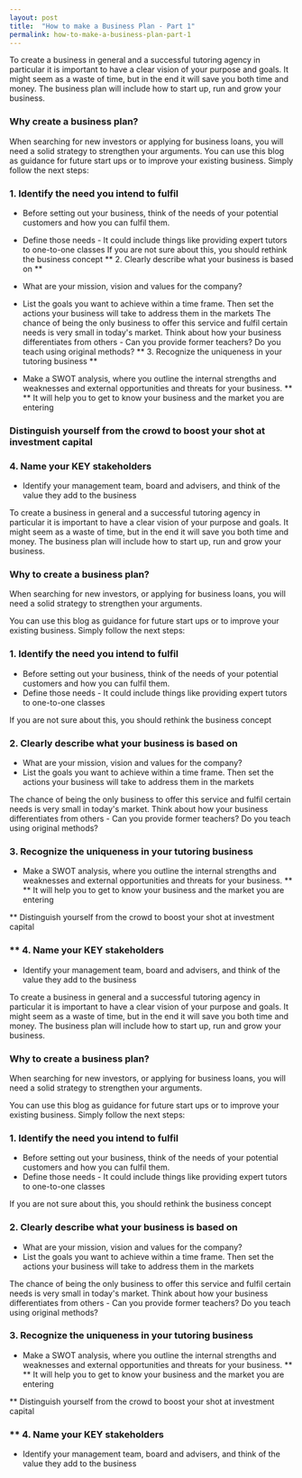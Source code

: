 ```yaml
---
layout: post
title:  "How to make a Business Plan - Part 1"
permalink: how-to-make-a-business-plan-part-1
---
```

To create a business in general and a successful tutoring agency in particular
it is important to have a clear vision of your purpose and goals. It might
seem as a waste of time, but in the end it will save you both time and money.
The business plan will include how to start up, run and grow your business.



### Why create a business plan?

 When searching for new investors or applying for business loans, you will need a solid strategy to strengthen your arguments. You can use this blog as guidance for future start ups or to improve your existing business. Simply follow the next steps: 

### 1\. Identify the need you intend to fulfil



  * Before setting out your business, think of the needs of your potential customers and how you can fulfil them. 
  * Define those needs - It could include things like providing expert tutors to one-to-one classes 
If you are not sure about this, you should rethink the business concept ** 2\.
Clearly describe what your business is based on **

  * What are your mission, vision and values for the company? 
  * List the goals you want to achieve within a time frame. Then set the actions your business will take to address them in the markets 
The chance of being the only business to offer this service and fulfil certain
needs is very small in today's market. Think about how your business
differentiates from others - Can you provide former teachers? Do you teach
using original methods? ** 3\. Recognize the uniqueness in your tutoring
business **

  * Make a SWOT analysis, where you outline the internal strengths and weaknesses and external opportunities and threats for your business. ** ** It will help you to get to know your business and the market you are entering 



### Distinguish yourself from the crowd to boost your shot at investment capital

 

### 4\. Name your KEY stakeholders



  * Identify your management team, board and advisers, and think of the value they add to the business 

To create a business in general and a successful tutoring agency in particular
it is important to have a clear vision of your purpose and goals. It might
seem as a waste of time, but in the end it will save you both time and money.
The business plan will include how to start up, run and grow your business.



### Why to create a business plan?



When searching for new investors, or applying for business loans, you will
need a solid strategy to strengthen your arguments.

You can use this blog as guidance for future start ups or to improve your
existing business. Simply follow the next steps:



### 1\. Identify the need you intend to fulfil



  * Before setting out your business, think of the needs of your potential customers and how you can fulfil them. 
  * Define those needs - It could include things like providing expert tutors to one-to-one classes 

If you are not sure about this, you should rethink the business concept



### 2\. Clearly describe what your business is based on



  * What are your mission, vision and values for the company? 
  * List the goals you want to achieve within a time frame. Then set the actions your business will take to address them in the markets 

The chance of being the only business to offer this service and fulfil certain
needs is very small in today's market. Think about how your business
differentiates from others - Can you provide former teachers? Do you teach
using original methods?



### 3\. Recognize the uniqueness in your tutoring business



  * Make a SWOT analysis, where you outline the internal strengths and weaknesses and external opportunities and threats for your business. ** ** It will help you to get to know your business and the market you are entering 

** Distinguish yourself from the crowd to boost your shot at investment capital   


### ** 4\. Name your KEY stakeholders



  * Identify your management team, board and advisers, and think of the value they add to the business 

To create a business in general and a successful tutoring agency in particular
it is important to have a clear vision of your purpose and goals. It might
seem as a waste of time, but in the end it will save you both time and money.
The business plan will include how to start up, run and grow your business.



### Why to create a business plan?



When searching for new investors, or applying for business loans, you will
need a solid strategy to strengthen your arguments.

You can use this blog as guidance for future start ups or to improve your
existing business. Simply follow the next steps:



### 1\. Identify the need you intend to fulfil



  * Before setting out your business, think of the needs of your potential customers and how you can fulfil them. 
  * Define those needs - It could include things like providing expert tutors to one-to-one classes 

If you are not sure about this, you should rethink the business concept



### 2\. Clearly describe what your business is based on



  * What are your mission, vision and values for the company? 
  * List the goals you want to achieve within a time frame. Then set the actions your business will take to address them in the markets 

The chance of being the only business to offer this service and fulfil certain
needs is very small in today's market. Think about how your business
differentiates from others - Can you provide former teachers? Do you teach
using original methods?



### 3\. Recognize the uniqueness in your tutoring business



  * Make a SWOT analysis, where you outline the internal strengths and weaknesses and external opportunities and threats for your business. ** ** It will help you to get to know your business and the market you are entering 

** Distinguish yourself from the crowd to boost your shot at investment capital   


### ** 4\. Name your KEY stakeholders



  * Identify your management team, board and advisers, and think of the value they add to the business
